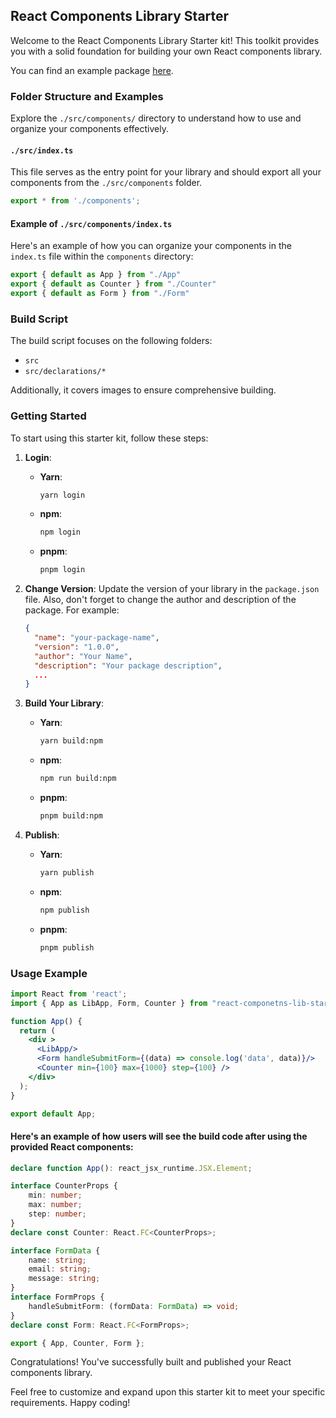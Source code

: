 ## React Components Library Starter

Welcome to the React Components Library Starter kit! This toolkit provides you with a solid foundation for building your own React components library.

You can find an example package [here](https://www.npmjs.com/package/react-componetns-lib-starter).

### Folder Structure and Examples

Explore the `./src/components/` directory to understand how to use and organize your components effectively.

#### `./src/index.ts`

This file serves as the entry point for your library and should export all your components from the `./src/components` folder.

```typescript
export * from './components';
```

#### Example of `./src/components/index.ts` 

Here's an example of how you can organize your components in the `index.ts` file within the `components` directory:

```typescript
export { default as App } from "./App"
export { default as Counter } from "./Counter"
export { default as Form } from "./Form"
```

### Build Script

The build script focuses on the following folders:

- `src`
- `src/declarations/*`

Additionally, it covers images to ensure comprehensive building.

### Getting Started

To start using this starter kit, follow these steps:

1. **Login**:
   - **Yarn**:
     ```bash
     yarn login
     ```
   - **npm**:
     ```bash
     npm login
     ```
   - **pnpm**:
     ```bash
     pnpm login
     ```

2. **Change Version**:
   Update the version of your library in the `package.json` file. Also, don't forget to change the author and description of the package. For example:

   ```json
   {
     "name": "your-package-name",
     "version": "1.0.0",
     "author": "Your Name",
     "description": "Your package description",
     ...
   }
   ```

3. **Build Your Library**:
   - **Yarn**:
     ```bash
     yarn build:npm
     ```
   - **npm**:
     ```bash
     npm run build:npm
     ```
   - **pnpm**:
     ```bash
     pnpm build:npm
     ```

4. **Publish**:
   - **Yarn**:
     ```bash
     yarn publish
     ```
   - **npm**:
     ```bash
     npm publish
     ```
   - **pnpm**:
     ```bash
     pnpm publish
     ```

### Usage Example

```jsx
import React from 'react';
import { App as LibApp, Form, Counter } from "react-componetns-lib-starter"

function App() {
  return (
    <div >
      <LibApp/>
      <Form handleSubmitForm={(data) => console.log('data', data)}/>
      <Counter min={100} max={1000} step={100} />
    </div>
  );
}

export default App;
```

#### Here's an example of how users will see the build code after using the provided React components:

```ts
declare function App(): react_jsx_runtime.JSX.Element;

interface CounterProps {
    min: number;
    max: number;
    step: number;
}
declare const Counter: React.FC<CounterProps>;

interface FormData {
    name: string;
    email: string;
    message: string;
}
interface FormProps {
    handleSubmitForm: (formData: FormData) => void;
}
declare const Form: React.FC<FormProps>;

export { App, Counter, Form };
```

Congratulations! You've successfully built and published your React components library.

Feel free to customize and expand upon this starter kit to meet your specific requirements. Happy coding!